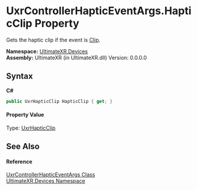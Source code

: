 # UxrControllerHapticEventArgs.HapticClip Property 
 

Gets the haptic clip if the event is <a href="T_UltimateXR_Haptics_UxrHapticEventType">Clip</a>.

**Namespace:**&nbsp;<a href="N_UltimateXR_Devices">UltimateXR.Devices</a><br />**Assembly:**&nbsp;UltimateXR (in UltimateXR.dll) Version: 0.0.0.0

## Syntax

**C#**<br />
``` C#
public UxrHapticClip HapticClip { get; }
```


#### Property Value
Type: <a href="T_UltimateXR_Haptics_UxrHapticClip">UxrHapticClip</a>

## See Also


#### Reference
<a href="T_UltimateXR_Devices_UxrControllerHapticEventArgs">UxrControllerHapticEventArgs Class</a><br /><a href="N_UltimateXR_Devices">UltimateXR.Devices Namespace</a><br />